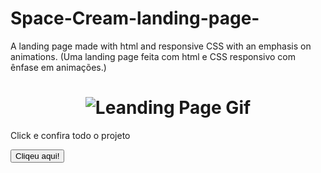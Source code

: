 # Space-Cream-landing-page-
A landing page made with html and responsive CSS with an emphasis on animations. (Uma landing page feita com html e CSS responsivo com ênfase em animações.)
 <h1 align="center"> 
  <img alt="Leanding Page Gif" title="#shift_alt" src="./assets/spacecream.gif" />
</h1>

<p>Click e confira todo o projeto </p> <a href="https://luiszkm.github.io/Space-Cream-landing-page-/" target="_blank"><button>Cliqeu aqui!</button></a>

